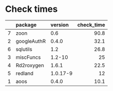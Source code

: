 # Check times

|   |package     |version  | check_time|
|:--|:-----------|:--------|----------:|
|7  |zoon        |0.6      |       90.8|
|2  |googleAuthR |0.4.0    |       32.1|
|6  |sqlutils    |1.2      |       26.8|
|3  |miscFuncs   |1.2-10   |         25|
|4  |Rd2roxygen  |1.6.1    |       22.5|
|5  |redland     |1.0.17-9 |         12|
|1  |aoos        |0.4.0    |       10.1|


